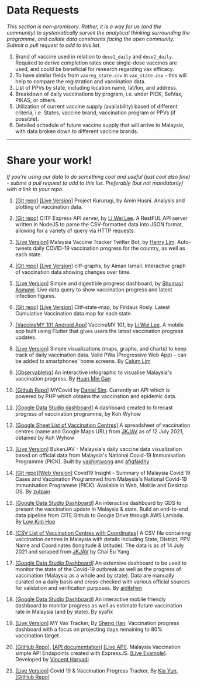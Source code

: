# Data Requests

_This section is non-promisory. Rather, it is a way for us (and the community) to systematically surveil the analytical thinking surrounding the programme, and collate data constraints facing the open community. Submit a pull request to add to this list._

1) Brand of vaccine used in relation to `dose1_daily` and `dose2_daily`. Required to derive completion rates once single-dose vaccines are used, and could be beneficial for research regarding vax efficacy.
2) To have similar fields from `vaxreg_state.csv` in `vax_state.csv` - this will help to compare the registration and vaccination data.
3) List of PPVs by state, including location name, lat/lon, and address.
4) Breakdown of daily vaccinations by program, i.e. under PICK, SelVax, PIKAS, or others.
5) Utilization of current vaccine supply (availability) based of different criteria, i.e. States, vaccine brand, vaccination program or PPVs (if possible).
6) Detailed schedule of future vaccine supply that will arrive to Malaysia, with data broken down to different vaccine brands.

---

# Share your work!

_If you're using our data to do something cool and useful (just cool also fine) - submit a pull request to add to this list. Preferably (but not mandatorily) with a link to your repo._

1) [[Git repo]](https://github.com/aminhusni/project_kururugi_offline)
[[Live Version]](https://kururugi.blob.core.windows.net/kururugi/index.html)
Project Kururugi, by Amin Husni. Analysis and plotting of vaccination data.


2) [[Git repo]](https://github.com/leeliwei930/citf-express-api)
CITF Express API server, by [Li Wei Lee](https://techrino.net). A RestFUL API server written in NodeJS to parse the CSV-formatted data into JSON format, allowing for a variety of query via HTTP requests.


3) [[Live Version]](https://twitter.com/MYVaccineCount)
Malaysia Vaccine Tracker Twitter Bot, by [Henry Lim](https://twitter.com/henrylim96). Auto-tweets daily COVID-19 vaccination progress for the country, as well as each state.


4) [[Git repo]](https://github.com/pokgak/citf-graphs)
[[Live Version]](https://pokgak.github.io/citf-graphs)
citf-graphs, by Aiman Ismail. Interactive graph of vaccination data showing changes over time.


5) [[Live Version]](https://share.streamlit.io/mshumayl/malaysia-vaccination/main/dashboard_streamlit.py)
Simple and digestible progress dashboard, by [Shumayl Asmawi](https://twitter.com/Shumayl_). Live data query to show vaccination progress and latest infection figures.

6) [[Git repo]](https://github.com/firdausly/Citf-State-Map)
[[Live Version]](https://firdausly.github.io/Citf-State-Map/)
Citf-state-map, by Firdaus Rosly. Latest Cumulative Vaccination data map for each state.

7) [[VaccineMY 101 Android App]](https://play.google.com/store/apps/details?id=net.techrino.vaccinemy_101)
VaccineMY 101, by [Li Wei Lee](https://techrino.net). A mobile app built using Flutter that gives users the latest vaccination progress updates.

8) [[Live Version]](https://vax.covfefe.my/)
Simple visualizations (maps, graphs, and charts) to keep track of daily vaccination data. Valid PWa (Progressive Web App) - can be added to smartphones' home screens. By [Calum Lim](https://www.linkedin.com/in/calumlim/)

9) [[Observablehq]](https://observablehq.com/@minimumness/malaysias-covid-vaccination-progress)
An interactive infographic to visualise Malaysia's vaccination progress. By [Huan Min Gan](https://ministrudels.github.io/)

10) [[Github Repo]](https://github.com/danialsim95/mycovid)
MYCovid by [Danial Sim](https://github.com/danialsim95). Currently an API which is powered by PHP which obtains the vaccination and epidemic data.

11) [[Google Data Studio dashboard]](https://datastudio.google.com/s/qEsohEphTnA)
A dashboard created to forecast progress of vaccination programme, by Koh Wyhow

12) [[Google Sheet List of Vaccination Centres]](https://docs.google.com/spreadsheets/d/1Eurs9p9rzCjj33dbMk4266HgqdzONNtYNDwbcEdjpn0/edit?usp=sharing)
A spreadsheet of vaccination centres (name and Google Maps URL) from [JKJAV](https://www.vaksincovid.gov.my/) as of 12 July 2021, obtained by Koh Wyhow

8) [[Live Version]](https://bukanjav.com/)
BukanJAV - Malaysia's daily vaccine data visualization based on official data from Malaysia's National Covid-19 Immunisation Programme (PICK).  Built by [yashimwong](https://github.com/yashimwong/) and [afiqfaidhy](https://github.com/balistix)

13) [[Git repo]](https://github.com/zulzain2/covid19-insight-flutter)[[Web Version]](https://covid19.zulzayn.com/)
Covid19 Insight - Summary of Malaysia Covid 19 Cases and Vaccination Programmed from Malaysia's National Covid-19 Immunisation Programme (PICK). Available in Web, Mobile and Desktop OS. By [zulzain](https://github.com/zulzain2)

14) [[Google Data Studio Dashboard]](https://datastudio.google.com/reporting/18406380-bc57-4e1a-b5cd-a07f242f1ca3/page/OB1SC?s=gUlxxJLtG6k)
An interactive dashboard by GDS to present the vaccination update in Malaysia & state.
Build an end-to-end data pipeline from CITE Github to Google Drive through AWS Lambda.
By [Low Kim Hoe](https://www.linkedin.com/posts/ericlowkimhoe_citf-covid19-github-activity-6818191459301380096-Whyo)

15) [[CSV List of Vaccination Centres with Coordinates]](https://github.com/euyangchai/DSproject/blob/master/PPVscraper/ppv_cleaned.csv)
A CSV file containing vaccination centres in Malaysia with details including State, District, PPV Name and Coordinates (longitude & latitude). The data is as of 14 July 2021 and scraped from [JKJAV](https://www.vaksincovid.gov.my/) by Chai Eu Yang.

16) [[Google Data Studio Dashboard]](https://datastudio.google.com/reporting/8ba8d5d5-9a39-4506-af28-7ab8fcd8f8a9)
An extensive dashboard to be used to monitor the state of the Covid-19 outbreak as well as the progress of vaccination (Malaysia as a whole and by state). Data are manually curated on a daily basis and cross-checked with various official sources for validation and verification purposes. By [aidilsfwn](https://github.com/aidilsfwn)

17) [[Google Data Studio Dashboard]](https://datastudio.google.com/s/r8NqXYF2jpA)
An interactive mobile friendly dashboard to monitor progress as well as estimate future vaccination rate in Malaysia (and by state). By syafix

18) [[Live Version]](https://vax.tehcpeng.net/) MY Vax Tracker, By [Sheng Han](https://www.linkedin.com/in/shenghan/). Vaccination progress dashboard with a focus on projecting days remaining to 80% vaccination target. 

19) [[GitHub Repo]](https://github.com/vincenth19/myvaccine-backend), [[API documentation]](https://documenter.getpostman.com/view/16605343/Tzm8GG7u) [[Live API]](https://myvaccination-backend.vercel.app/api/). Malaysia Vaccination simple API Endspoints created with ExpressJS. [[Live Example]](https://mycoronastat.pages.dev). Developed by [Vincent Haryadi](https://vincenth19.com)
20) [[Live Version]](https://young-caverns-88161.herokuapp.com/) Covid 19 & Vaccination Progress Tracker, By [Kia Yun](https://www.linkedin.com/in/kia-yun-kee/),[[GitHub Repo]](https://github.com/iamkiayun/Covid-19-Malaysia-Dashboard)


